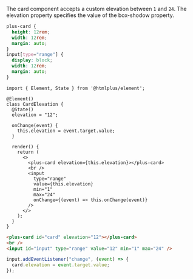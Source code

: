 The card component accepts a custom elevation between `1` and `24`. The elevation property specifies the value of the box-shodow property.

```css [style]
plus-card {
  height: 12rem;
  width: 12rem;
  margin: auto;
}
input[type="range"] {
  display: block;
  width: 12rem;
  margin: auto;
}
```

```tsx [script]
import { Element, State } from '@htmlplus/element';

@Element()
class CardElevation {
  @State()
  elevation = "12";

  onChange(event) {
    this.elevation = event.target.value;
  }

  render() {
    return (
      <>
        <plus-card elevation={this.elevation}></plus-card>
        <br />
        <input
          type="range"
          value={this.elevation}
          min="1"
          max="24"
          onChange={(event) => this.onChange(event)}
        />
      </>
    );
  }
}
```

```html [javascript:template]
<plus-card id="card" elevation="12"></plus-card>
<br />
<input id="input" type="range" value="12" min="1" max="24" />
```

```js [javascript:script]
input.addEventListener("change", (event) => {
  card.elevation = event.target.value;
});
```
